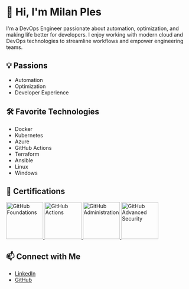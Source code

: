 # 👋 Hi, I'm Milan Ples

I'm a DevOps Engineer passionate about automation, optimization, and making life better for developers. I enjoy working with modern cloud and DevOps technologies to streamline workflows and empower engineering teams.

## 💡 Passions
- Automation
- Optimization
- Developer Experience

## 🛠️ Favorite Technologies
- Docker
- Kubernetes
- Azure
- GitHub Actions
- Terraform
- Ansible
- Linux
- Windows

## 📜 Certifications
<p align="left">
  <a href="https://www.credly.com/badges/cf71cef2-f64b-4434-b450-162c760a3e0e/public_url" target="_blank">
    <img src="https://github.com/user-attachments/assets/62b160fc-367b-43de-9ff8-2156c0343241" alt="GitHub Foundations" title="GitHub Foundations" width="100"/>
  </a>
  <a href="https://www.credly.com/badges/c2e42822-ddb3-4076-bb14-5a377a4a59af/public_url" target="_blank">
    <img src="https://github.com/user-attachments/assets/769773af-6f48-45f0-a97c-a4568908d91b" alt="GitHub Actions" title="GitHub Actions" width="100"/>
  </a>
  <a href="https://www.credly.com/badges/df562795-bb51-4be3-82d8-5863f7020b34/public_url" target="_blank">
    <img src="https://github.com/user-attachments/assets/7a403c35-c637-439b-a5de-ca80c3ce9ebb" alt="GitHub Administration" title="GitHub Administration" width="100"/>
  </a>
  <a href="https://www.credly.com/badges/f9660ffa-ccb2-423f-aab3-840ef4174242/public_url" target="_blank">
    <img src="https://github.com/user-attachments/assets/91336e7d-5378-443d-927e-911cf7d64bd4" alt="GitHub Advanced Security" title="GitHub Advanced Security" width="100"/>
  </a>
</p>

## 📫 Connect with Me
- [LinkedIn](https://www.linkedin.com/in/milanples/)
- [GitHub](https://github.com/Kasdal)
